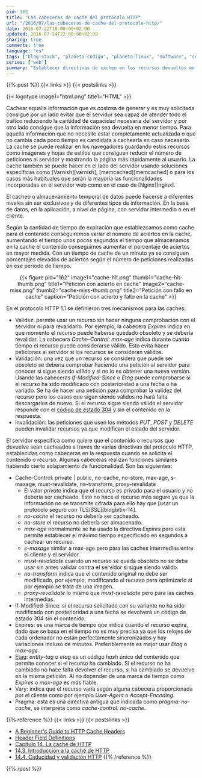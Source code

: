 ```yaml
---
pid: 162
title: "Las cabeceras de cache del protocolo HTTP"
url: "/2016/07/las-cabeceras-de-cache-del-protocolo-http/"
date: 2016-07-22T18:00:00+02:00
updated: 2016-07-24T22:00:00+02:00
sharing: true
comments: true
language: "es"
tags: ["blog-stack", "planeta-codigo", "planeta-linux", "software", "software-libre"]
series: ["web"]
summary: "Establecer directivas de cacheo en los recursos devueltos en una página o aplicación web tiene las ventajas de reducir el número de peticiones que llegan al servidor mejorando la latencia y el rendimiento pudiendo atender a más usuarios y mejora los tiempos de carga de las páginas. Usando varias directivas de cacheo la aplicación es capaz de determinar cómo quiere que el contenido devuelto o los recursos sean cacheados por los clientes o servidores de cache intermedios."
---
```


{{% post %}}
{{< links >}}
{{< postslinks >}}

{{< logotype image1="html.png" title1="HTML" >}}

Cachear aquella información que es costosa de generar y es muy solicitada consigue por un lado evitar que el servidor sea capaz de atender todo el tráfico reduciendo la cantidad de capacidad necesaria del servidor y por otro lado consigue que la información sea devuelta en menor tiempo. Para aquella información que no necesite estar completamente actualizada o que no cambia cada poco tiempo es candidata a cachearla en caso necesario. La cache se puede realizar en los navegadores guardando estos recursos como imágenes y hojas de estilos que consiguen reducir el número de peticiones al servidor y mostrando la página más rápidamente al usuario. La cache también se puede hacer en el lado del servidor usando soluciones específicas como [Varnish][varnish], [memcached][memcached] o para los casos más habituales que serán la mayoría las funcionalidades incorporadas en el servidor web como en el caso de [Nginx][nginx].

El cacheo o almacenamiento temporal de datos puede hacerse a diferentes niveles sin ser exclusivos y de diferentes tipos de información. En la base de datos, en la aplicación, a nivel de página, con servidor intermedio o en el cliente.

Según la cantidad de tiempo de expiración que establezcamos como cache para el contenido conseguiremos variar el número de aciertos en la cache, aumentando el tiempo unos pocos segundos el tiempo que almacenamos en la cache el contenido conseguimos aumentar el porcentaje de aciertos en mayor medida. Con un tiempo de cache de un minuto ya se consiguen porcentajes elevados de aciertos según el número de peticiones realizadas en ese periodo de tiempo.

<div class="media" style="text-align: center;">
    {{< figure pid="162"
        image1="cache-hit.png" thumb1="cache-hit-thumb.png" title1="Petición con acierto en cache"
        image2="cache-miss.png" thumb2="cache-miss-thumb.png" title2="Petición con fallo en cache"
        caption="Petición con acierto y fallo en la cache" >}}
</div>

En el protocolo HTTP 1.1 se definieron tres mecanismos para las caches:

* Validez: permite usar un recurso sin hacer ninguna comprobación con el servidor ni para revalidarlo. Por ejemplo, la cabecera _Expires_ indica en que momento el recurso puede haberse quedado obsoleto y se debería revalidar. La cabecera _Cache-Control: max-age_ indica durante cuanto tiempo el recurso puede considerarse válido. Esto evita hacer peticiones al servidor si los recursos se consideran válidos.
* Validación: una vez que un recurso se considera que puede ser obsoleto se debería comprobar haciendo una petición al servidor para conocer si sigue siendo válido y si no lo es obtener una nueva versión. Usando las cabeceras _If-Modified-Since_ o _Etag_ puede comprobarse si el recurso ha sido modificado con posterioridad a una fecha o ha variado. Se ha de hacer una petición para comprobar la validez del recurso pero los casos que sigan siendo válidos no hará falta descargarlos de nuevo. Si el recurso sigue siendo válido el servidor responde con el [código de estado 304](https://es.wikipedia.org/wiki/Anexo:C%C3%B3digos_de_estado_HTTP#3xx:_Redirecciones) y sin el contenido en la respuesta.
* Invalidación: las peticiones que usen los métodos _PUT_, _POST_ y _DELETE_ pueden invalidar recursos ya que modifican el estado del servidor.

El servidor especifica como quiere que el contenido o recursos que devuelve sean cacheados a través de varias directivas del protocolo HTTP, establecidas como cabeceras en la respuesta cuando se solicita el contenido o recurso. Algunas cabeceras realizan funciones similares habiendo cierto solapamiento de funcionalidad. Son las siguientes:

* Cache-Control: private | public, no-cache, no-store, max-age, s-maxage, must-revalidate, no-transform, proxy-revalidate
  * El valor _private_ indica que el recurso es privado para el usuario y no debería ser cacheado. Esto no hace el recurso más seguro ya que la información no se transmite cifrada para ello hay que [usar un protocolo seguro con TLS/SSL][blogbitix-14].
  * _no-cache_ el recurso no debería ser cacheado.
  * _no-store_ el recurso no debería ser almacenado.
  * _max-age_ normalmente se ha usado la directiva _Expires_ pero esta permite establecer el máximo tiempo especificado en segundos a cachear un recurso.
  * _s-maxage_ similar a max-age pero para las caches intermedias entre el cliente y el servidor.
  * _must-revalidate_ cuando un recurso se queda obsoleto no se debe usar sin antes validar contra el servidor si sigue siendo válido.
  * _no-transform_ indica que el contenido original no debe ser modificado, por ejemplo, modificando el recurso para optimizarlo si por ejemplo se trata de una imagen.
  * _proxy-revalidate_ lo mismo que _must-revalidate_ pero para las caches intermedias.
* If-Modified-Since: si el recurso solicitado con su variante no ha sido modificado con posterioridad a una fecha se devolverá un código de estado 304 sin el contenido.
* Expires: es una marca de tiempo que indica cuando el recurso expira, dado que se basa en el tiempo no es muy precisa ya que los relojes de cada ordenador no están perfectamente sincronizados y hay variaciones incluso de minutos. Preferiblemente es mejor usar _Etag_ o _max-age_.
* [Etag](https://es.wikipedia.org/wiki/HTTP_ETag): _entity-tag_ o _etag_ es un código _hash_ único del contenido que permite conocer si el recurso ha cambiado. Si el recurso no ha cambiado no hace falta devolver el recurso, si ha cambiado se devuelve en la misma petición. Al no depender de una marca de tiempo como _Expires_ o _max-age_ es más fiable.
* Vary: indica que el recurso varía según alguna cabecera proporcionada por el cliente como por ejemplo _User-Agent_ o _Accept-Encoding_.
* Pragma: esta es una directiva antigua que indicada como _pragma: no-cache_, se interpreta como _cache-control: no-cache_.

{{% reference %}}
{{< links >}}
{{< postslinks >}}
* [A Beginner's Guide to HTTP Cache Headers](http://dev.mobify.com/blog/beginners-guide-to-http-cache-headers/)
* [Header Field Definitions](https://www.w3.org/Protocols/rfc2616/rfc2616-sec14.html)
* [Capítulo 14. La caché de HTTP](https://librosweb.es/libro/symfony_2_x/capitulo_14.html)
* [14.3. Introducción a la caché de HTTP](https://librosweb.es/libro/symfony_2_x/capitulo_14/introduccion_a_la_cache_de_http.html)
* [14.4. Caducidad y validación HTTP](https://librosweb.es/libro/symfony_2_x/capitulo_14/caducidad_y_validacion_http.html)
{{% /reference %}}

{{% /post %}}
